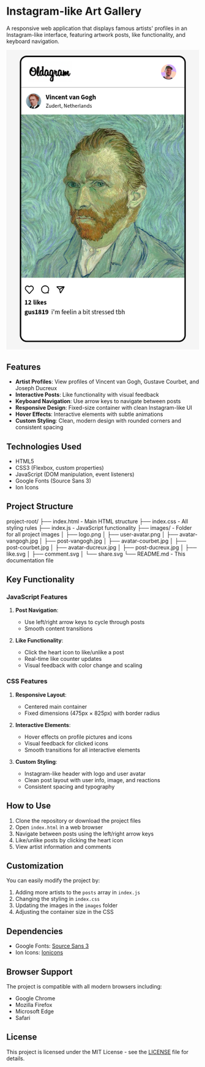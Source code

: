 # Instagram-like Art Gallery

A responsive web application that displays famous artists' profiles in an Instagram-like interface, featuring artwork posts, like functionality, and keyboard navigation.

![Project Screenshot](./images/screenshot.png)

## Features

- **Artist Profiles**: View profiles of Vincent van Gogh, Gustave Courbet, and Joseph Ducreux
- **Interactive Posts**: Like functionality with visual feedback
- **Keyboard Navigation**: Use arrow keys to navigate between posts
- **Responsive Design**: Fixed-size container with clean Instagram-like UI
- **Hover Effects**: Interactive elements with subtle animations
- **Custom Styling**: Clean, modern design with rounded corners and consistent spacing

## Technologies Used

- HTML5
- CSS3 (Flexbox, custom properties)
- JavaScript (DOM manipulation, event listeners)
- Google Fonts (Source Sans 3)
- Ion Icons

## Project Structure

project-root/
├── index.html - Main HTML structure
├── index.css - All styling rules
├── index.js - JavaScript functionality
├── images/ - Folder for all project images
│ ├── logo.png
│ ├── user-avatar.png
│ ├── avatar-vangogh.jpg
│ ├── post-vangogh.jpg
│ ├── avatar-courbet.jpg
│ ├── post-courbet.jpg
│ ├── avatar-ducreux.jpg
│ ├── post-ducreux.jpg
│ ├── like.svg
│ ├── comment.svg
│ └── share.svg
└── README.md - This documentation file

## Key Functionality

### JavaScript Features
1. **Post Navigation**: 
   - Use left/right arrow keys to cycle through posts
   - Smooth content transitions
   
2. **Like Functionality**:
   - Click the heart icon to like/unlike a post
   - Real-time like counter updates
   - Visual feedback with color change and scaling

### CSS Features
1. **Responsive Layout**:
   - Centered main container
   - Fixed dimensions (475px × 825px) with border radius

2. **Interactive Elements**:
   - Hover effects on profile pictures and icons
   - Visual feedback for clicked icons
   - Smooth transitions for all interactive elements

3. **Custom Styling**:
   - Instagram-like header with logo and user avatar
   - Clean post layout with user info, image, and reactions
   - Consistent spacing and typography

## How to Use

1. Clone the repository or download the project files
2. Open `index.html` in a web browser
3. Navigate between posts using the left/right arrow keys
4. Like/unlike posts by clicking the heart icon
5. View artist information and comments

## Customization

You can easily modify the project by:

1. Adding more artists to the `posts` array in `index.js`
2. Changing the styling in `index.css`
3. Updating the images in the `images` folder
4. Adjusting the container size in the CSS

## Dependencies

- Google Fonts: [Source Sans 3](https://fonts.google.com/specimen/Source+Sans+3)
- Ion Icons: [Ionicons](https://ionicons.com/)

## Browser Support

The project is compatible with all modern browsers including:
- Google Chrome
- Mozilla Firefox
- Microsoft Edge
- Safari

## License

This project is licensed under the MIT License - see the [LICENSE](LICENSE) file for details.